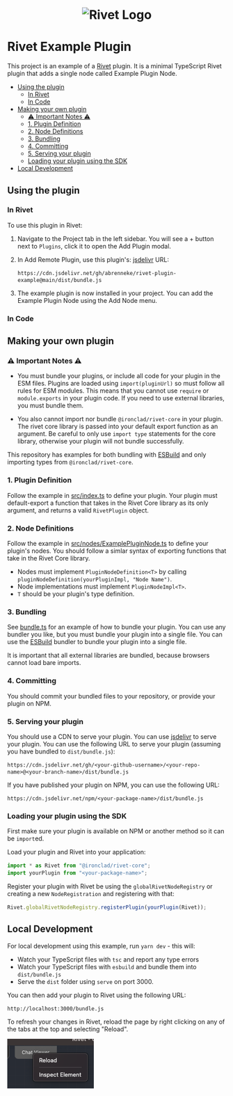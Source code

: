 <h1 align="center"><img src="https://rivet.ironcladapp.com/img/logo-banner-wide.png" alt="Rivet Logo"></h1>

# Rivet Example Plugin

This project is an example of a [Rivet](https://github.com/Ironclad/rivet) plugin. It is a minimal TypeScript Rivet plugin that adds a single node called Example Plugin Node.

- [Using the plugin](#using-the-plugin)
  - [In Rivet](#in-rivet)
  - [In Code](#in-code)
- [Making your own plugin](#making-your-own-plugin)
  - [⚠️ Important Notes ⚠️](#️-important-notes-️)
  - [1. Plugin Definition](#1-plugin-definition)
  - [2. Node Definitions](#2-node-definitions)
  - [3. Bundling](#3-bundling)
  - [4. Committing](#4-committing)
  - [5. Serving your plugin](#5-serving-your-plugin)
  - [Loading your plugin using the SDK](#loading-your-plugin-using-the-sdk)
- [Local Development](#local-development)

## Using the plugin

### In Rivet

To use this plugin in Rivet:

1. Navigate to the Project tab in the left sidebar. You will see a + button next to `Plugins`,
   click it to open the Add Plugin modal.
2. In Add Remote Plugin, use this plugin's: [jsdelivr](https://www.jsdelivr.com/) URL:

   ```
   https://cdn.jsdelivr.net/gh/abrenneke/rivet-plugin-example@main/dist/bundle.js
   ```

3. The example plugin is now installed in your project. You can add the Example Plugin Node using the Add Node menu.

### In Code

## Making your own plugin

### ⚠️ Important Notes ⚠️

- You must bundle your plugins, or include all code for your plugin in the ESM files. Plugins are loaded using `import(pluginUrl)` so must follow all rules for ESM modules. This means that you cannot use `require` or `module.exports` in your plugin code. If you need to use external libraries, you must bundle them.

- You also cannot import nor bundle `@ironclad/rivet-core` in your plugin. The rivet core library is passed into your default export function as an argument. Be careful to only use `import type` statements for the core library, otherwise your plugin will not bundle successfully.

This repository has examples for both bundling with [ESBuild](https://esbuild.github.io/) and only importing types from `@ironclad/rivet-core`.

### 1. Plugin Definition

Follow the example in [src/index.ts](src/index.ts) to define your plugin. Your plugin must default-export a function that takes in the Rivet Core library as its only argument, and returns a valid `RivetPlugin` object.

### 2. Node Definitions

Follow the example in [src/nodes/ExamplePluginNode.ts](src/nodes/ExamplePluginNode.ts) to define your plugin's nodes. You should follow a simlar syntax of exporting functions that take in the Rivet Core library.

- Nodes must implement `PluginNodeDefinition<T>` by calling `pluginNodeDefinition(yourPluginImpl, "Node Name")`.
- Node implementations must implement `PluginNodeImpl<T>`.
- `T` should be your plugin's type definition.

### 3. Bundling

See [bundle.ts](bundle.ts) for an example of how to bundle your plugin. You can use any bundler you like, but you must bundle your plugin into a single file. You can use the [ESBuild](https://esbuild.github.io/) bundler to bundle your plugin into a single file.

It is important that all external libraries are bundled, because browsers cannot load bare imports.

### 4. Committing

You should commit your bundled files to your repository, or provide your plugin on NPM.

### 5. Serving your plugin

You should use a CDN to serve your plugin. You can use [jsdelivr](https://www.jsdelivr.com/) to serve your plugin. You can use the following URL to serve your plugin (assuming you have bundled to `dist/bundle.js`):

```
https://cdn.jsdelivr.net/gh/<your-github-username>/<your-repo-name>@<your-branch-name>/dist/bundle.js
```

If you have published your plugin on NPM, you can use the following URL:

```
https://cdn.jsdelivr.net/npm/<your-package-name>/dist/bundle.js
```

### Loading your plugin using the SDK

First make sure your plugin is available on NPM or another method so it can be `import`ed.

Load your plugin and Rivet into your application:

```ts
import * as Rivet from "@ironclad/rivet-core";
import yourPlugin from "<your-package-name>";
```

Register your plugin with Rivet be using the `globalRivetNodeRegistry` or creating a new `NodeRegistration` and registering with that:

```ts
Rivet.globalRivetNodeRegistry.registerPlugin(yourPlugin(Rivet));
```

## Local Development

For local development using this example, run `yarn dev` - this will:

- Watch your TypeScript files with `tsc` and report any type errors
- Watch your TypeScript files with `esbuild` and bundle them into `dist/bundle.js`
- Serve the `dist` folder using `serve` on port 3000.

You can then add your plugin to Rivet using the following URL:

```
http://localhost:3000/bundle.js
```

To refresh your changes in Rivet, reload the page by right clicking on any of the tabs at the top and selecting "Reload".

![Reload in Rivet](./reload-in-rivet-example.png)

